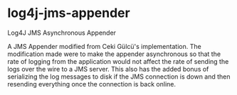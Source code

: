 # log4j-jms-appender
Log4J JMS Asynchronous Appender

A JMS Appender modified from Ceki G&uuml;lc&uuml;'s implementation. The modification made were to make the appender asynchronous so that the rate of logging from the application would not affect the rate of sending the logs over the wire to a JMS server. This also has the added bonus of serializing the log messages to disk if the JMS connection is down and then resending everything once the connection is back online.
